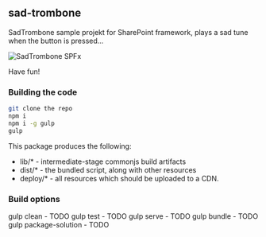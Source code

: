 ## sad-trombone

SadTrombone sample projekt for SharePoint framework, plays a sad tune when the button is pressed...

![SadTrombone SPFx](https://cdn.yllemo.com/sadtrombone.png)

Have fun!

### Building the code

```bash
git clone the repo
npm i
npm i -g gulp
gulp
```

This package produces the following:

* lib/* - intermediate-stage commonjs build artifacts
* dist/* - the bundled script, along with other resources
* deploy/* - all resources which should be uploaded to a CDN.

### Build options

gulp clean - TODO
gulp test - TODO
gulp serve - TODO
gulp bundle - TODO
gulp package-solution - TODO
